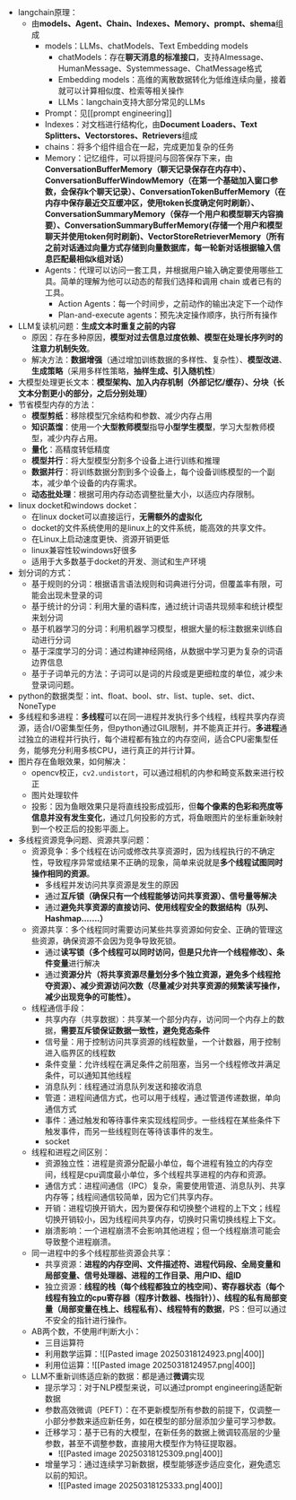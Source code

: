 - langchain原理：
	- 由**models、Agent、Chain、Indexes、Memory、prompt、shema**组成
		- models：LLMs、chatModels、Text Embedding models
			- chatModels：存在**聊天消息的标准接口**，支持AImessage、HumanMessage、Systemmessage、ChatMessage格式
			- Embedding models：高维的离散数据转化为低维连续向量，接着就可以计算相似度、检索等相关操作
			- LLMs：langchain支持大部分常见的LLMs
		- Prompt：见[[prompt engineering]]
		- Indexes：对文档进行结构化，由**Document Loaders、Text Splitters、Vectorstores、Retrievers**组成
		- chains：将多个组件组合在一起，完成更加复杂的任务
		- Memory：记忆组件，可以将提问与回答保存下来，由**ConversationBufferMemory（聊天记录保存在内存中）、ConversationBufferWindowMemory（在第一个基础加入窗口参数，会保存k个聊天记录）、ConversationTokenBufferMemory（在内存中保存最近交互缓冲区，使用token长度确定何时刷新）、ConversationSummaryMemory（保存一个用户和模型聊天内容摘要）、ConversationSummaryBufferMemory(存储一个用户和模型聊天并使用token何时刷新)、VectorStoreRetrieverMemory（所有之前对话通过向量方式存储到向量数据库，每一轮新对话根据输入信息匹配最相似k组对话）**
		- Agents：代理可以访问一套工具，并根据用户输入确定要使用哪些工具。简单的理解为他可以动态的帮我们选择和调用 chain 或者已有的工具。
			- Action Agents：每一个时间步，之前动作的输出决定下一个动作
			- Plan-and-execute agents：预先决定操作顺序，执行所有操作
- LLM复读机问题：**生成文本时重复之前的内容**
	- 原因：存在多种原因，**模型对过去信息过度依赖、模型在处理长序列时的注意力机制失效**。
	- 解决方法：**数据增强**（通过增加训练数据的多样性、复杂性）、**模型改进**、**生成策略**（采用多样性策略，**抽样生成、引入随机性**）
- 大模型处理更长文本：**模型架构、加入内存机制（外部记忆/缓存）、分块（长文本分割更小的部分，之后分别处理）**
- 节省模型内存的方法：
	- **模型剪纸**：移除模型冗余结构和参数、减少内存占用
	- **知识蒸馏**：使用一个**大型教师模型**指导**小型学生模型**，学习大型教师模型，减少内存占用。
	- **量化**：高精度转低精度
	- **模型并行**：将大型模型分割多个设备上进行训练和推理
	- **数据并行**：将训练数据分割到多个设备上，每个设备训练模型的一个副本，减少单个设备的内存需求。
	- **动态批处理**：根据可用内存动态调整批量大小，以适应内存限制。
- linux docket和windows docket：
	- 在linux docket可以直接运行，**无需额外的虚拟化**
	- docket的文件系统使用的是linux上的文件系统，能高效的共享文件。
	- 在Linux上启动速度更快、资源开销更低
	- linux兼容性较windows好很多
	- 适用于大多数基于docket的开发、测试和生产环境
- 划分词的方式：
	- 基于规则的分词：根据语言语法规则和词典进行分词，但覆盖率有限，可能会出现未登录的词
	- 基于统计的分词：利用大量的语料库，通过统计词语共现频率和统计模型来划分词
	- 基于机器学习的分词：利用机器学习模型，根据大量的标注数据来训练自动进行分词
	- 基于深度学习的分词：通过构建神经网络，从数据中学习更为复杂的词语边界信息
	- 基于子词单元的方法：子词可以是词的片段或是更细粒度的单位，减少未登录词问题。
- python的数据类型：int、float、bool、str、list、tuple、set、dict、NoneType
- 多线程和多进程：**多线程**可以在同一进程并发执行多个线程，线程共享内存资源，适合I/O密集型任务，但python通过GIL限制，并不能真正并行。**多进程**通过独立的进程并行执行，每个进程都有独立的内存空间，适合CPU密集型任务，能够充分利用多核CPU，进行真正的并行计算。
- 图片存在鱼眼效果，如何解决：
	- opencv校正，`cv2.undistort`，可以通过相机的内参和畸变系数来进行校正
	- 图片处理软件
	- 投影：因为鱼眼效果只是将直线投影成弧形，但**每个像素的色彩和亮度等信息并没有发生变化**，通过几何投影的方式，将鱼眼图片的坐标重新映射到一个校正后的投影平面上。
- 多线程资源竞争问题、资源共享问题：
	- 资源竞争：多个线程在访问或修改共享资源时，因为线程执行的不确定性，导致程序异常或结果不正确的现象，简单来说就是**多个线程试图同时操作相同的资源**。
		- 多线程并发访问共享资源是发生的原因
		- 通过**互斥锁（确保只有一个线程能够访问共享资源）、信号量等解决**
		- 通过**避免共享资源的直接访问、使用线程安全的数据结构（队列、Hashmap.......）**
	- 资源共享：多个线程同时需要访问某些共享资源如何安全、正确的管理这些资源，确保资源不会因为竞争导致死锁。
		- 通过**读写锁（多个线程可以同时访问，但是只允许一个线程修改）、条件变量**进行解决
		- 通过**资源分片（将共享资源尽量划分多个独立资源，避免多个线程抢夺资源）、减少资源访问次数（尽量减少对共享资源的频繁读写操作，减少出现竞争的可能性）。**
	- 线程通信手段：
		- 共享内存（共享数据）：共享某一个部分内存，访问同一个内存上的数据，**需要互斥锁保证数据一致性，避免竞态条件**
		- 信号量：用于控制访问共享资源的线程数量，一个计数器，用于控制进入临界区的线程数
		- 条件变量：允许线程在满足条件之前阻塞，当另一个线程修改并满足条件，可以通知其他线程
		- 消息队列：线程通过消息队列发送和接收消息
		- 管道：进程间通信方式，也可以用于线程，通过管道传递数据，单向通信方式
		- 事件：通过触发和等待事件来实现线程同步。一些线程在某些条件下触发事件，而另一些线程则在等待该事件的发生。
		- socket
	- 线程和进程之间区别：
		- 资源独立性：进程是资源分配最小单位，每个进程有独立的内存空间，线程是cpu调度最小单位，多个线程共享进程的内存和资源。
		- 通信方式：进程间通信（IPC）复杂，需要使用管道、消息队列、共享内存等；线程间通信较简单，因为它们共享内存。
		- 开销：进程切换开销大，因为要保存和切换整个进程的上下文；线程切换开销较小，因为线程间共享内存，切换时只需切换线程上下文。
		- 崩溃影响：一个进程崩溃不会影响其他进程；但一个线程崩溃可能会导致整个进程崩溃。
	- 同一进程中的多个线程那些资源会共享：
		- 共享资源：**进程的内存空间、文件描述符、进程代码段、全局变量和局部变量、信号处理器、进程的工作目录、用户ID、组ID**
		- 独立资源：**线程的栈（每个线程都独立的栈空间）、寄存器状态（每个线程有独立的cpu寄存器（程序计数器、栈指针））、线程的私有局部变量（局部变量在栈上、线程私有）、线程特有的数据**，PS：但可以通过不安全的指针进行操作。
	- AB两个数，不使用if判断大小：
		- 三目运算符
		- 利用数学运算：![[Pasted image 20250318124923.png|400]]
		- 利用位运算：![[Pasted image 20250318124957.png|400]]
	- LLM不重新训练适应新的数据：都是通过**微调**实现
		- 提示学习：对于NLP模型来说，可以通过prompt engineering适配新数据
		- 参数高效微调（PEFT）：在不更新模型所有参数的前提下，仅调整一小部分参数来适应新任务，如在模型的部分层添加少量可学习参数。
		- 迁移学习：基于已有的大模型，在新任务的数据上微调较高层的少量参数，甚至不调整参数，直接用大模型作为特征提取器。
			- ![[Pasted image 20250318125309.png|400]]
		- 增量学习：通过连续学习新数据，模型能够逐步适应变化，避免遗忘以前的知识。
			- ![[Pasted image 20250318125333.png|400]]